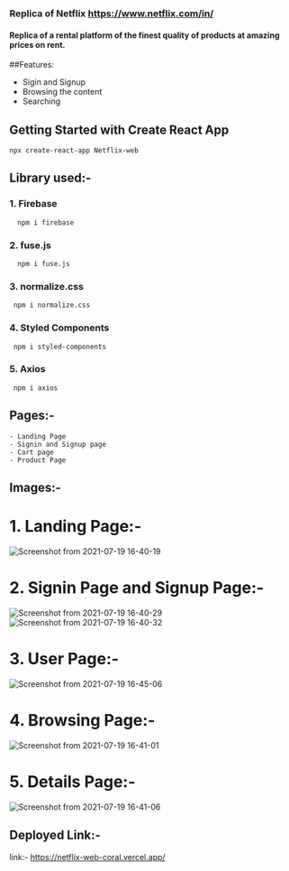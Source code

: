 ### Replica of Netflix https://www.netflix.com/in/

#### Replica of a rental platform of the finest quality of products at amazing prices on rent.

##Features:
  - Sigin and Signup
  - Browsing the content
  - Searching

## Getting Started with Create React App

    npx create-react-app Netflix-web


## Library used:- 

  ### 1. Firebase
  
   
      npm i firebase

  ### 2. fuse.js
  
      npm i fuse.js
   
  ### 3. normalize.css
  
     npm i normalize.css
     
 
  ### 4. Styled Components
  

     npm i styled-components

  ### 5. Axios
  
  
     npm i axios

## Pages:-
    - Landing Page
    - Signin and Signup page
    - Cart page
    - Product Page
## Images:-
  # 1. Landing Page:-
  ![Screenshot from 2021-07-19 16-40-19](https://user-images.githubusercontent.com/68987839/126152601-239f1746-77f1-4ebb-a9c7-564b8a8899fc.png)

  # 2. Signin Page and Signup Page:-
  ![Screenshot from 2021-07-19 16-40-29](https://user-images.githubusercontent.com/68987839/126152636-d79ab746-c096-498a-81f8-112893a1f72e.png)
  ![Screenshot from 2021-07-19 16-40-32](https://user-images.githubusercontent.com/68987839/126152647-ae9a8a16-4270-4bce-868b-13c7a649341f.png)

  # 3. User Page:-
  ![Screenshot from 2021-07-19 16-45-06](https://user-images.githubusercontent.com/68987839/126152694-1275bd95-3211-456f-863b-63fe64d8fd5d.png)

  # 4. Browsing Page:-
  ![Screenshot from 2021-07-19 16-41-01](https://user-images.githubusercontent.com/68987839/126152721-19d21a1d-66e8-4df1-a9de-10bd01aa04c4.png)

  # 5. Details Page:-
  ![Screenshot from 2021-07-19 16-41-06](https://user-images.githubusercontent.com/68987839/126152737-4cfa9b1d-3f75-4ba7-ac5b-fff7c8cfb450.png)

  

## Deployed Link:- 
  link:- https://netflix-web-coral.vercel.app/
